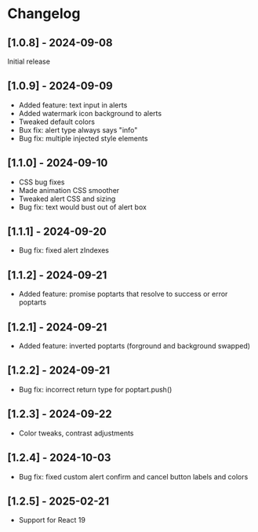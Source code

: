 # Changelog

## [1.0.8] - 2024-09-08

Initial release

## [1.0.9] - 2024-09-09

- Added feature: text input in alerts
- Added watermark icon background to alerts
- Tweaked default colors
- Bux fix: alert type always says "info"
- Bug fix: multiple injected style elements

## [1.1.0] - 2024-09-10

- CSS bug fixes
- Made animation CSS smoother
- Tweaked alert CSS and sizing
- Bug fix: text would bust out of alert box
  
## [1.1.1] - 2024-09-20

- Bug fix: fixed alert zIndexes

## [1.1.2] - 2024-09-21

- Added feature: promise poptarts that resolve to success or error poptarts

## [1.2.1] - 2024-09-21

- Added feature: inverted poptarts (forground and background swapped)
  
## [1.2.2] - 2024-09-21

- Bug fix: incorrect return type for poptart.push()

## [1.2.3] - 2024-09-22

- Color tweaks, contrast adjustments

## [1.2.4] - 2024-10-03

- Bug fix: fixed custom alert confirm and cancel button labels and colors
  
## [1.2.5] - 2025-02-21

- Support for React 19